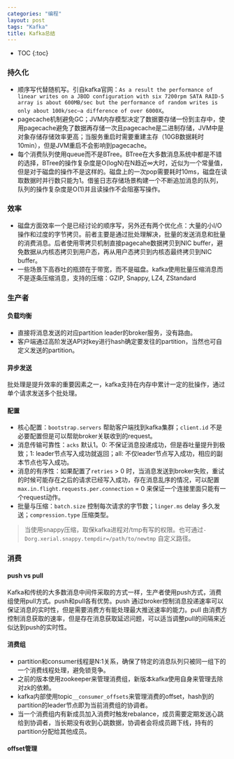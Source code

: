 ```yaml
---
categories: "编程"
layout: post
tags: "Kafka"
title: Kafka总结
---
```


* TOC
{:toc}

### 持久化
- 顺序写代替随机写。引自kafka官网：```As a result the performance of linear writes on a JBOD configuration with six 7200rpm SATA RAID-5 array is about 600MB/sec but the performance of random writes is only about 100k/sec—a difference of over 6000X```。
- pagecache机制避免GC；JVM内存模型决定了数据要存储一份到主存中，使用pagecache避免了数据再存储一次且pagecache是二进制存储，JVM中是对象存储存储效率更高；当服务重启时需要重建主存（10GB数据耗时10min），但是JVM重启不会影响到pagecache。
- 每个消费队列使用queue而不是BTree。BTree在大多数消息系统中都是不错的选择，BTree的操作复杂度是O(logN)在N趋近∞大时，近似为一个常量值，但是对于磁盘的操作不是这样的。磁盘上的一次pop需要耗时10ms，磁盘在读取数据时并行数只能为1。借鉴日志存储场景构建一个不断追加消息的队列，队列的操作复杂度是O(1)并且读操作不会阻塞写操作。
  
### 效率
- 磁盘方面效率一个是已经讨论的顺序写，另外还有两个优化点：大量的小I/O操作和过度的字节拷贝。前者主要是通过批处理解决，批量的发送消息和批量的消费消息。后者使用零拷贝机制直接pagecahe数据拷贝到NIC buffer，避免数据从内核态拷贝到用户态，再从用户态拷贝到内核态最终拷贝到NIC buffer。
- 一些场景下高吞吐的瓶颈在于带宽，而不是磁盘。kafka使用批量压缩消息而不是逐条压缩消息，支持的压缩：GZIP, Snappy, LZ4, ZStandard
  
### 生产者
#### 负载均衡
- 直接将消息发送的对应partition leader的broker服务，没有路由。
- 客户端通过高阶发送API对key进行hash确定要发往的partition，当然也可自定义发送的partition。

#### 异步发送
批处理是提升效率的重要因素之一，kafka支持在内存中累计一定的批操作，通过单个请求发送多个批处理。

#### 配置
- 核心配置：<code>bootstrap.servers</code> 帮助客户端找到kafka集群；<code>client.id</code> 不是必要配置但是可以帮助broker关联收到的request。
- 消息传输可靠性：<code>acks</code> 默认1。0: 不保证消息投递成功，但是吞吐量提升到极致；1: leader节点写入成功就返回；all: 不仅leader节点写入成功，相应的副本节点也写入成功。
- 消息的有序性：如果配置了<code>retries</code> > 0 时，当消息发送到broker失败，重试的时候可能存在之后的请求已经写入成功，存在消息乱序的情况，可以配置<code>max.in.flight.requests.per.connection</code> = 0 来保证一个连接里面只能有一个request动作。
- 批量与压缩：<code>batch.size</code> 控制每次请求的字节数；<code>linger.ms</code> delay 多久发送；<code>compression.type</code> 压缩类型。
> 当使用snappy压缩，取保kafka进程对/tmp有写的权限。也可通过```-Dorg.xerial.snappy.tempdir=/path/to/newtmp``` 自定义路径。

### 消费
#### push vs pull
 Kafka和传统的大多数消息中间件采取的方式一样，生产者使用push方式，消费组使用pull方式。push和pull各有优势。push 通过broker控制消息投递速率可以保证消息的实时性，但是需要消费方有能处理最大推送速率的能力。pull 由消费方控制消息获取的速率，但是存在消息获取延迟问题，可以适当调整pull的间隔来近似达到push的实时性。

#### 消费组
- partition和consumer线程是N:1关系，确保了特定的消息队列只被同一组下的一个消费线程处理，避免锁竞争。
- 之前的版本使用zookeeper来管理消费组，新版本kafka使用自身来管理去除对zk的依赖。
- kafka内部使用topic<code>__consumer_offsets</code>来管理消费的offset，hash到的partition的leader节点即为当前消费组的协调者。
- 当一个消费组内有新成员加入消费时触发rebalance，成员需要定期发送心跳给到协调者，当长期没有收到心跳数据，协调者会将成员踢下线，持有的partition分配给其他成员。

#### offset管理
